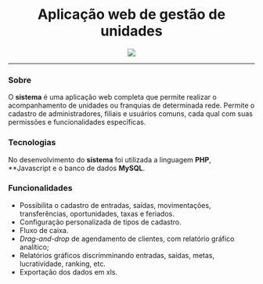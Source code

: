 <div align="center">
  <h1>Aplicação web de gestão de unidades</h1>
</div>

  
<div align="center" >
  <img src="viewapp.gif">
</div>



_________________




### Sobre
O **sistema** é uma aplicação web completa que permite realizar o acompanhamento de unidades ou franquias de determinada rede. Permite o cadastro de administradores, filiais e usuários comuns, cada qual com suas permissões e funcionalidades específicas.
  
### Tecnologias
No desenvolvimento do **sistema** foi utilizada a linguagem **PHP**, **Javascript e o banco de dados **MySQL**.

### Funcionalidades
  
- Possibilita o cadastro de entradas, saídas, movimentações, transferências, oportunidades, taxas e feriados.
- Configuração personalizada de tipos de cadastro.
- Fluxo de caixa.
- *Drag-and-drop* de agendamento de clientes, com relatório gráfico analítico;
- Relatórios gráficos discrimminando entradas, saídas, metas, lucratividade, ranking, etc.
- Exportação dos dados em xls.
